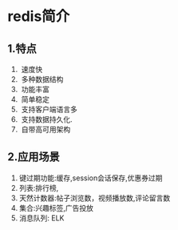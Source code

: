 # redis简介

## 1.特点

1. ​	速度快
2. ​	多种数据结构
3. ​	功能丰富
4. ​	简单稳定
5. ​	支持客户端语言多
6. ​	支持数据持久化.
7. ​	自带高可用架构

## 2.应用场景

1. 键过期功能:缓存,session会话保存,优惠券过期
2. 列表:排行榜,
3. 天然计数器:帖子浏览数，视频播放数,评论留言数
4. 集合:兴趣标签,广告投放
5. 消息队列: ELK